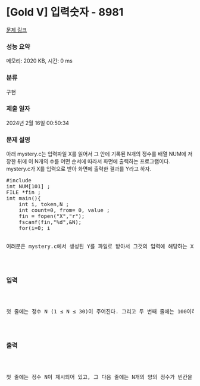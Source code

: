 # [Gold V] 입력숫자 - 8981 

[문제 링크](https://www.acmicpc.net/problem/8981) 

### 성능 요약

메모리: 2020 KB, 시간: 0 ms

### 분류

구현

### 제출 일자

2024년 2월 16일 00:50:34

### 문제 설명

<p>아래 mystery.c는 입력파일 X를 읽어서 그 안에 기록된 N개의 정수를 배열 NUM에 저장한 뒤에 이 N개의 수를 어떤 순서에 따라서 화면에 출력하는 프로그램이다. mystery.c가 X를 입력으로 받아 화면에 출력한 결과를 Y라고 하자. </p>

<pre>#include <stdio.h>
int NUM[101] ;
FILE *fin ;
int main(){
    int i, token,N ;
    int count=0, from= 0, value ;
    fin = fopen("X","r");
    fscanf(fin,"%d",&N);
    for(i=0; i<N; i++){
        fscanf(fin,"%d",&token);
        NUM[i]= token;
    } /* end of for */
    printf("%d\n", N ) ;
    value = NUM[ from ] ;
    while( count < N ) {
        while( value == 0 ) { 
            from = (from+1)%N; 
            value = NUM[ from ] ; 
        } /* end of inner while */ 
        printf("%d ", value ) ;
        count++ ;
        NUM[ from ] = 0 ; 
        from = (value +from )% N ; 
        value = NUM[ from ] ; 
    } /* end of outer while */
    return(0);
} /* end of main() */</pre>

<p>여러분은 mystery.c에서 생성된 Y를 파일로 받아서 그것의 입력에 해당하는 X를 찾아내는 프로그램을 작성해야 한다. </p>

### 입력 

 <p>첫 줄에는 정수 N (1 ≤ N ≤ 30)이 주어진다. 그리고 두 번째 줄에는 100이하 양의 정수 N개가 빈칸을 사이에 두고 모두 나열되어 있다. 단 그 정수 중에는 같은 수가 있을 수도 있다.</p>

### 출력 

 <p>첫 줄에는 정수 N이 제시되어 있고, 그 다음 줄에는 N개의 양의 정수가 빈칸을 사이에 두고 기록되어 있어야 한다. 만일 입력을 생성하는 mystery.c의 입력파일 X가 없는 경우에는 음수인 -1 을 첫 줄에 출력하면 된다.</p>

